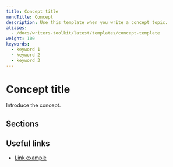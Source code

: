 ```yaml
---
title: Concept title
menuTitle: Concept
description: Use this template when you write a concept topic.
aliases:
  - /docs/writers-toolkit/latest/templates/concept-template
weight: 100
keywords:
  - keyword 1
  - keyword 2
  - keyword 3
---
```


<!-- Refer to [Front matter]({{< relref "../../front-matter/" >}}) for more information about how to populate front matter. -->

# Concept title

<!-- The concept title is required. Use a noun-based title that includes the name of the product or feature. For example: Alerting fundamentals. 

A concept provides an overview and background information to help users understand a product, interface, or task. Concepts answer the question “what is it?”. Readers learn about features through concepts. Concepts do not include step-by-step procedures or reference material but often link to those materials. 

Refer to the [Concept topic documentation](https://grafana.com/docs/writers-toolkit/writing-guide/topic-types/concept/) for guidelines on writing a concept topic. 
-->

Introduce the concept.

<!-- The introduction is required. Add an introduction to the concept to summarize the purpose or main point of the feature. -->

## Sections

<!-- Add sections replacing **Sections** with subtitles for each section. Concept topics or sections explain what and why. They do not explain how. If you are a new user, you might look for concept information to learn about what Grafana is, why it might be useful to you, and what the general workflow is. -->

## Useful links

<!-- Link out to task or reference topics related to the concept. -->
* [Link example](https://grafana.com)